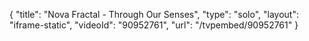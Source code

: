 {
    "title": "Nova Fractal - Through Our Senses",
    "type": "solo",
    "layout": "iframe-static",
    "videoId": "90952761",
    "url": "\/tvpembed\/90952761"
}